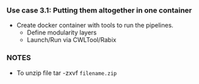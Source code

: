 ### Use case 3.1: Putting them altogether in one container
* Create docker container with tools to run the pipelines.
    * Define modularity layers
    * Launch/Run via CWLTool/Rabix

### NOTES
* To unzip file tar -zxvf `filename.zip`
